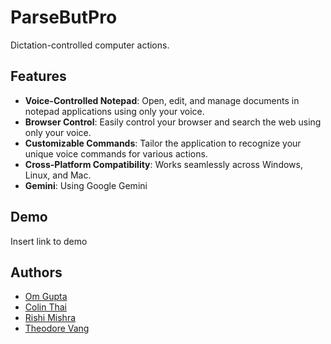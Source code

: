 
# ParseButPro

Dictation-controlled computer actions.


## Features

- **Voice-Controlled Notepad**: Open, edit, and manage documents in notepad applications using only your voice.
- **Browser Control**: Easily control your browser and search the web using only your voice.
- **Customizable Commands**: Tailor the application to recognize your unique voice commands for various actions.
- **Cross-Platform Compatibility**: Works seamlessly across Windows, Linux, and Mac.
- **Gemini**: Using Google Gemini

## Demo

Insert link to demo


## Authors

- [Om Gupta](https://www.github.com/OmyDaGreat)
- [Colin Thai](https://www.github.com/totallyacoolguy)
- [Rishi Mishra](https://www.github.com/Rishthewizard)
- [Theodore Vang](https://github.com/theo-vang)